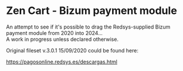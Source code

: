# Zen Cart - Bizum payment module
An attempt to see if it's possible to drag the Redsys-supplied Bizum payment module from 2020 into 2024...  
A work in progress unless declared otherwise.

Original fileset v.3.0.1 15/09/2020 could be found here:

https://pagosonline.redsys.es/descargas.html


